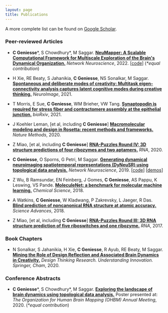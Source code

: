 ```yaml
---
layout: page
title: Publications
---
```


A more complete list can be found on [Google Scholar](https://scholar.google.com/citations?user=S5lu_LAAAAAJ).



### Peer-reviewed Articles

- **C Geniesse**\*, S Chowdhury\*, M Saggar. **[NeuMapper: A Scalable Computational Framework for Multiscale Exploration of the Brain's Dynamical Organization.](https://doi.org/10.1162/netn_a_00229)** *Network Neuroscience*, 2022. [[code](https://braindynamicslab.github.io/neumapper)] (*\*equal contribution*) 

- H Xie, RE Beaty, S Jahanikia, **C Geniesse**, NS Sonalkar, M Saggar. **[Spontaneous and deliberate modes of creativity: Multitask eigen-connectivity analysis captures latent cognitive modes during creative thinking.](https://doi.org/10.1016/j.neuroimage.2021.118531)** *NeuroImage*, 2021.

- T Morris, E Sue, **C Geniesse**, WM Brieher, VW Tang. **[Synaptopodin is required for stress fiber and contractomere assembly at the epithelial junction.](https://doi.org/10.1101/2020.12.30.424702)** *bioRxiv*, 2021.

- J Koehler Leman, \[et al, including **C Geniesse**\] **[Macromolecular modeling and design in Rosetta: recent methods and frameworks.](https://doi.org/10.1038/s41592-020-0848-2)** *Nature Methods*, 2020.

- Z Miao, \[et al, including **C Geniesse**\] **[RNA-Puzzles Round IV: 3D structure predictions of four ribozymes and two aptamers.](https://doi.org/10.1261/rna.075341.120)** *RNA*, 2020.

- **C Geniesse**, O Sporns, G Petri, M Saggar. **[Generating dynamical neuroimaging spatiotemporal representations (DyNeuSR) using topological data analysis.](https://doi.org/10.1162/netn_a_00093)** *Network Neuroscience*, 2019. [[code](https://braindynamicslab.github.io/dyneusr)] [[demos](https://braindynamicslab.github.io/dyneusr/demo/)]

- Z Wu, B Ramsundar, EN Feinberg, J Gomes, **C Geniesse**, AS Pappu, K Leswing, VS Pande. **[MoleculeNet: a benchmark for molecular machine learning.](https://doi.org/10.1039/C7SC02664A)** *Chemical Science*, 2018.

- A Watkins, **C Geniesse**, W Kladwang, P Zakrevsky, L Jaeger, R Das. **[Blind prediction of noncanonical RNA structure at atomic accuracy.](https://doi.org/10.1126/sciadv.aar5316)** *Science Advances*, 2018.

- Z Miao, \[et al, including **C Geniesse**\] **[RNA-Puzzles Round III: 3D RNA structure prediction of five riboswitches and one ribozyme.](https://doi.org/10.1261/rna.060368.116)** *RNA*, 2017. 




### Book Chapters

- N Sonalkar, S Jahanikia, H Xie, **C Geniesse**, R Ayub, RE Beaty, M Saggar. **[Mining the Role of Design Reflection and Associated Brain Dynamics in Creativity.](https://doi.org/10.1007/978-3-030-28960-7_10)** *Design Thinking Research. Understanding Innovation. Springer, Cham*, 2020.



### Conference Abstracts

- **C Geniesse**\*, S Chowdhury\*, M Saggar. **[Exploring the landscape of brain dynamics using topological data analysis.](https://github.com/calebgeniesse/calebgeniesse.github.io/blob/master/public/posters/Geniesse-Chowdhury-2020-OHBM.pdf)** Poster presented at: *The Organization for Human Brain Mapping (OHBM) Annual Meeting*, 2020. (*\*equal contribution*) 
